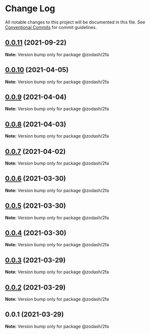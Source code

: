 # Change Log

All notable changes to this project will be documented in this file.
See [Conventional Commits](https://conventionalcommits.org) for commit guidelines.

## [0.0.11](https://github.com/zcorky/zodash/compare/@zodash/2fa@0.0.10...@zodash/2fa@0.0.11) (2021-09-22)

**Note:** Version bump only for package @zodash/2fa





## [0.0.10](https://github.com/zcorky/zodash/compare/@zodash/2fa@0.0.9...@zodash/2fa@0.0.10) (2021-04-05)

**Note:** Version bump only for package @zodash/2fa





## [0.0.9](https://github.com/zcorky/zodash/compare/@zodash/2fa@0.0.8...@zodash/2fa@0.0.9) (2021-04-04)

**Note:** Version bump only for package @zodash/2fa





## [0.0.8](https://github.com/zcorky/zodash/compare/@zodash/2fa@0.0.7...@zodash/2fa@0.0.8) (2021-04-03)

**Note:** Version bump only for package @zodash/2fa





## [0.0.7](https://github.com/zcorky/zodash/compare/@zodash/2fa@0.0.6...@zodash/2fa@0.0.7) (2021-04-02)

**Note:** Version bump only for package @zodash/2fa





## [0.0.6](https://github.com/zcorky/zodash/compare/@zodash/2fa@0.0.5...@zodash/2fa@0.0.6) (2021-03-30)

**Note:** Version bump only for package @zodash/2fa





## [0.0.5](https://github.com/zcorky/zodash/compare/@zodash/2fa@0.0.4...@zodash/2fa@0.0.5) (2021-03-30)

**Note:** Version bump only for package @zodash/2fa





## [0.0.4](https://github.com/zcorky/zodash/compare/@zodash/2fa@0.0.3...@zodash/2fa@0.0.4) (2021-03-30)

**Note:** Version bump only for package @zodash/2fa





## [0.0.3](https://github.com/zcorky/zodash/compare/@zodash/2fa@0.0.2...@zodash/2fa@0.0.3) (2021-03-29)

**Note:** Version bump only for package @zodash/2fa





## [0.0.2](https://github.com/zcorky/zodash/compare/@zodash/2fa@0.0.1...@zodash/2fa@0.0.2) (2021-03-29)

**Note:** Version bump only for package @zodash/2fa





## 0.0.1 (2021-03-29)

**Note:** Version bump only for package @zodash/2fa
